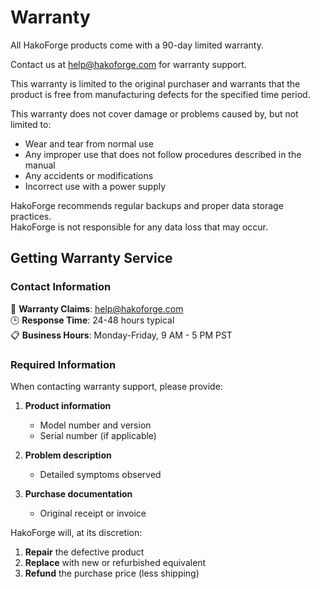 # Warranty

All HakoForge products come with a 90-day limited warranty. <br/>

Contact us at help@hakoforge.com for warranty support.<br/>

This warranty is limited to the original purchaser and warrants that the product is free from manufacturing defects for the specified time period.

This warranty does not cover damage or problems caused by, but not limited to:<br/>
- Wear and tear from normal use<br/>
- Any improper use that does not follow procedures described in the manual<br/>
- Any accidents or modifications<br/>
- Incorrect use with a power supply<br/>

HakoForge recommends regular backups and proper data storage practices.<br/>
HakoForge is not responsible for any data loss that may occur.

## Getting Warranty Service

### Contact Information

📧 **Warranty Claims**: [help@hakoforge.com](mailto:help@hakoforge.com)  
🕒 **Response Time**: 24-48 hours typical  
📋 **Business Hours**: Monday-Friday, 9 AM - 5 PM PST  

### Required Information

When contacting warranty support, please provide:

1. **Product information**
    - Model number and version
    - Serial number (if applicable)

2. **Problem description**
    - Detailed symptoms observed

3. **Purchase documentation**
    - Original receipt or invoice

HakoForge will, at its discretion:

1. **Repair** the defective product
2. **Replace** with new or refurbished equivalent  
3. **Refund** the purchase price (less shipping)